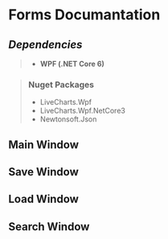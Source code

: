 # **Forms Documantation**

## ***Dependencies***
> * **WPF (.NET Core 6)**

> ### **Nuget Packages**
> * LiveCharts.Wpf
> * LiveCharts.Wpf.NetCore3
> * Newtonsoft.Json


## Main Window

## Save Window

## Load Window

## Search Window
